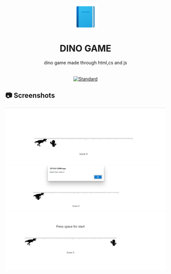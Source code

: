 <p align="center">
    <img  height="80" src="./img/add-readme (1).png">
  </a>
</p>
<h1 align="center">DINO GAME</h1>
<div align="center">
  dino game made through html,cs and js
</div>

<br />


<br />

<div align="center">
  <!-- Standard -->
  <a href="https://standardjs.com">
    <img src="https://img.shields.io/badge/code%20style-standard-brightgreen.svg?style=flat-square"
      alt="Standard" />
  </a>
</div>



## 📷 Screenshots

![ss1](./img/Screenshot%202022-04-14%20072750.png)
![ss2](./img/Screenshot%202022-04-14%20072804.png)
![ss3](./img/Screenshot%202022-04-14%20072814.png)
